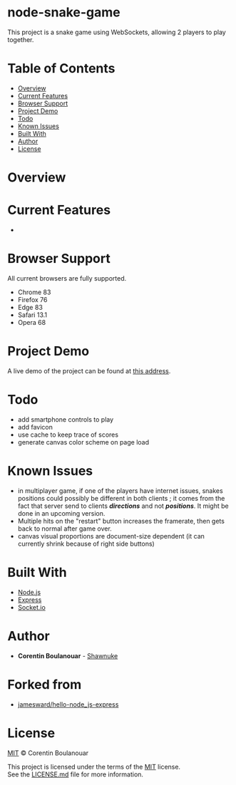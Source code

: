 node-snake-game
========

This project is a snake game using WebSockets, allowing 2 players to play together.
 
# Table of Contents
* [Overview](#overview)
* [Current Features](#current-features)
* [Browser Support](#browser-support)
* [Project Demo](#project-demo)
* [Todo](#todo)
* [Known Issues](#known-issues)
* [Built With](#built-with)
* [Author](#author)
* [License](#license)
 
# Overview


# Current Features
* 
 
# Browser Support
All current browsers are fully supported.
* Chrome 83
* Firefox 76
* Edge 83
* Safari 13.1
* Opera 68
 
# Project Demo
A live demo of the project can be found at [this address](https://node-snake-game.herokuapp.com/).
 
# Todo
- add smartphone controls to play
- add favicon
- use cache to keep trace of scores
- generate canvas color scheme on page load
 
# Known Issues
- in multiplayer game, if one of the players have internet issues, snakes positions could possibly be different in both clients ; it comes from the fact that server send to clients ***directions*** and not ***positions***. It might be done in an upcoming version.
- Multiple hits on the "restart" button increases the framerate, then gets back to normal after game over.
- canvas visual proportions are document-size dependent (it can currently shrink because of right side buttons)
 
# Built With
* [Node.js](http://nodejs.org/)
* [Express](https://expressjs.com/)
* [Socket.io](https://socket.io/)
 
# Author
* **Corentin Boulanouar** - [Shawnuke](https://github.com/Shawnuke)

# Forked from
* [jamesward/hello-node_js-express](https:/github.com/jamesward/hello-node_js-express)
 
# License
[MIT](LICENSE) © Corentin Boulanouar
 
This project is licensed under the terms of the [MIT](LICENSE) license.<br>
See the [LICENSE.md]() file for more information.
